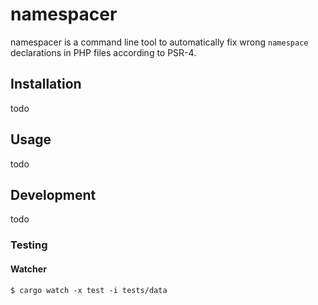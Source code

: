 # namespacer

namespacer is a command line tool to automatically fix wrong `namespace` declarations in PHP files according to PSR-4.

## Installation

todo

## Usage

todo

## Development

todo

### Testing

#### Watcher

`$ cargo watch -x test -i tests/data`

